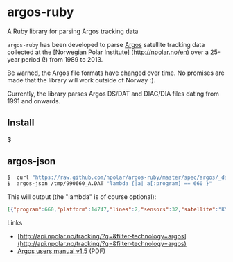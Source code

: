 # argos-ruby

A Ruby library for parsing Argos tracking data

```argos-ruby``` has been developed to parse [Argos](http://www.argos-system.org)
satellite tracking data collected at the [Norwegian Polar Institute]
(http://npolar.no/en) over a 25-year period (!) from 1989 to 2013.

Be warned, the Argos file formats have changed over time. No promises are
made that the library will work outside of Norway :).

Currently, the library parses Argos DS/DAT and DIAG/DIA files dating from 1991
and onwards.

## Install
$ 

## argos-json
```sh
$  curl "https://raw.github.com/npolar/argos-ruby/master/spec/argos/_ds/990660_A.DAT" > /tmp/990660_A.DAT
$  argos-json /tmp/990660_A.DAT "lambda {|a| a[:program] == 660 }"
```
This will output (the "lambda" is of course optional):

```json
[{"program":660,"platform":14747,"lines":2,"sensors":32,"satellite":"K","lc":null,"positioned":null,"latitude":null,"longitude":null,"altitude":null,"headers":5,"measured":"1999-12-16T00:46:49Z","identical":1,"sensor_data":["92","128","130","132"],"technology":"argos","type":"ds","filename":"/tmp/990660_A.DAT","source":"3a39e0bd0b944dca4f4fbf17bc0680704cde2994","errors":["missing-position","sensors-count-mismatch"],"valid":false,"parser":"a23f82183ff777c339279dac3fb627f5c2d4745f","id":"f2c82a5ca1330b312925949a15ac300d07452a12"}]
```
Links
* [http://api.npolar.no/tracking/?q=&filter-technology=argos](http://api.npolar.no/tracking/?q=&filter-technology=argos)
* [Argos users manual v1.5](http://www.argos-system.org/files/pmedia/public/r363_9_argos_users_manual-v1.5.pdf) (PDF)
